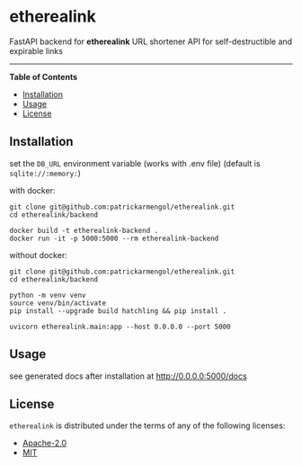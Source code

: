 # etherealink

FastAPI backend for **etherealink**
URL shortener API for self-destructible and expirable links

-----

**Table of Contents**

- [Installation](#installation)
- [Usage](#usage)
- [License](#license)

## Installation

set the `DB_URL` environment variable (works with .env file) (default is `sqlite://:memory:`)

with docker:
```console
git clone git@github.com:patrickarmengol/etherealink.git
cd etherealink/backend

docker build -t etherealink-backend .
docker run -it -p 5000:5000 --rm etherealink-backend
```

without docker:
```console
git clone git@github.com:patrickarmengol/etherealink.git
cd etherealink/backend

python -m venv venv
source venv/bin/activate
pip install --upgrade build hatchling && pip install .

uvicorn etherealink.main:app --host 0.0.0.0 --port 5000
```

## Usage

see generated docs after installation at http://0.0.0.0:5000/docs

## License

`etherealink` is distributed under the terms of any of the following licenses:

- [Apache-2.0](https://spdx.org/licenses/Apache-2.0.html)
- [MIT](https://spdx.org/licenses/MIT.html)
